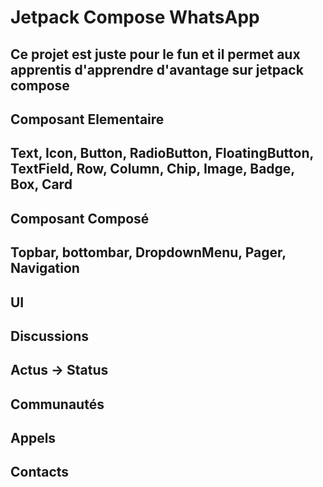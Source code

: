 # Jetpack Compose WhatsApp
## Ce projet est juste pour le fun et il permet aux apprentis d'apprendre d'avantage sur jetpack compose
## Composant Elementaire
## Text, Icon, Button, RadioButton, FloatingButton, TextField, Row, Column, Chip, Image, Badge, Box, Card
## Composant Composé
## Topbar, bottombar, DropdownMenu, Pager, Navigation

## UI
## Discussions
## Actus -> Status
## Communautés
## Appels
## Contacts
